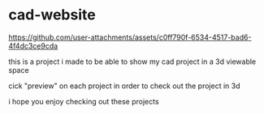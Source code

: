 # cad-website

https://github.com/user-attachments/assets/c0ff790f-6534-4517-bad6-4f4dc3ce9cda

this is a project i made to be able to show my cad project in a 3d viewable space

cick "preview" on each project in order to check out the project in 3d

i hope you enjoy checking out these projects
